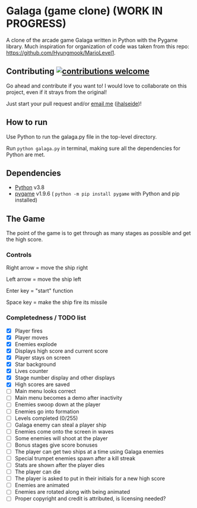# Galaga (game clone) (WORK IN PROGRESS)
A clone of the arcade game Galaga written in Python with the Pygame library. 
Much inspiration for organization of code was taken from this repo: <https://github.com/Hyungmook/MarioLevel1>.

## Contributing [![contributions welcome](https://img.shields.io/badge/contributions-welcome-brightgreen.svg?style=flat)](https://github.com/dwyl/esta/issues)
Go ahead and contribute if you want to! I would love to collaborate on this project, even if it strays from the original!

Just start your pull request and/or [email me](mailto:halseide.izak@gmail.com) ([ihalseide](https://github.com/ihalseide))!

## How to run
Use Python to run the galaga.py file in the top-level directory.

Run `python galaga.py` in terminal, making sure all the dependencies for Python are met.

## Dependencies
- [Python](https://www.python.org/downloads/) v3.8
- [pygame](https://www.pygame.org/news) v1.9.6 
( `python -m pip install pygame` with Python and pip installed)

## The Game
The point of the game is to get through as many stages as possible and get the high score.

### Controls
Right arrow = move the ship right

Left arrow = move the ship left

Enter key = "start" function

Space key = make the ship fire its missile

### Completedness / TODO list
- [x] Player fires
- [x] Player moves
- [x] Enemies explode
- [x] Displays high score and current score
- [x] Player stays on screen
- [x] Star background
- [x] Lives counter
- [x] Stage number display and other displays
- [x] High scores are saved
- [ ] Main menu looks correct
- [ ] Main menu becomes a demo after inactivity
- [ ] Enemies swoop down at the player
- [ ] Enemies go into formation
- [ ] Levels completed (0/255)
- [ ] Galaga enemy can steal a player ship
- [ ] Enemies come onto the screen in waves
- [ ] Some enemies will shoot at the player
- [ ] Bonus stages give score bonuses
- [ ] The player can get two ships at a time using Galaga enemies
- [ ] Special trumpet enemies spawn after a kill streak
- [ ] Stats are shown after the player dies
- [ ] The player can die
- [ ] The player is asked to put in their initials for a new high score
- [ ] Enemies are animated
- [ ] Enemies are rotated along with being animated
- [ ] Proper copyright and credit is attributed, is licensing needed?
